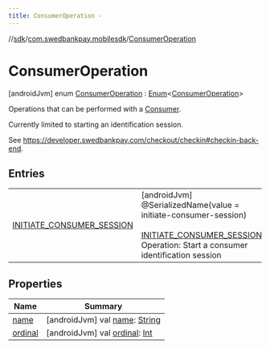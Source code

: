 ```yaml
---
title: ConsumerOperation -
---
```

//[sdk](../../../index)/[com.swedbankpay.mobilesdk](../index)/[ConsumerOperation](index)



# ConsumerOperation  
 [androidJvm] enum [ConsumerOperation](index) : [Enum](https://kotlinlang.org/api/latest/jvm/stdlib/kotlin/-enum/index.html)<[ConsumerOperation](index)> 

Operations that can be performed with a [Consumer](../-consumer/index).



Currently limited to starting an identification session.



See https://developer.swedbankpay.com/checkout/checkin#checkin-back-end.

   


## Entries  
  
| | |
|---|---|
| <a name="com.swedbankpay.mobilesdk/ConsumerOperation.INITIATE_CONSUMER_SESSION///PointingToDeclaration/"></a>[INITIATE_CONSUMER_SESSION](-i-n-i-t-i-a-t-e_-c-o-n-s-u-m-e-r_-s-e-s-s-i-o-n/index)| <a name="com.swedbankpay.mobilesdk/ConsumerOperation.INITIATE_CONSUMER_SESSION///PointingToDeclaration/"></a> [androidJvm] @SerializedName(value = initiate-consumer-session)  <br>  <br>[INITIATE_CONSUMER_SESSION](-i-n-i-t-i-a-t-e_-c-o-n-s-u-m-e-r_-s-e-s-s-i-o-n/index)()  <br>Operation: Start a consumer identification session   <br>|


## Properties  
  
|  Name |  Summary | 
|---|---|
| <a name="com.swedbankpay.mobilesdk/ConsumerOperation/name/#/PointingToDeclaration/"></a>[name](index.md#1667195243%2FProperties%2F-1404661416)| <a name="com.swedbankpay.mobilesdk/ConsumerOperation/name/#/PointingToDeclaration/"></a> [androidJvm] val [name](index.md#1667195243%2FProperties%2F-1404661416): [String](https://kotlinlang.org/api/latest/jvm/stdlib/kotlin/-string/index.html)   <br>|
| <a name="com.swedbankpay.mobilesdk/ConsumerOperation/ordinal/#/PointingToDeclaration/"></a>[ordinal](index.md#-113997325%2FProperties%2F-1404661416)| <a name="com.swedbankpay.mobilesdk/ConsumerOperation/ordinal/#/PointingToDeclaration/"></a> [androidJvm] val [ordinal](index.md#-113997325%2FProperties%2F-1404661416): [Int](https://kotlinlang.org/api/latest/jvm/stdlib/kotlin/-int/index.html)   <br>|

